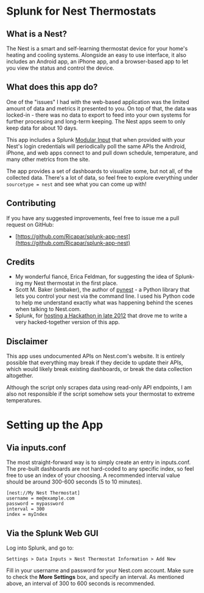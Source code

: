 # Splunk for Nest Thermostats

## What is a Nest?
The Nest is a smart and self-learning thermostat device for your home's heating and cooling systems. Alongside an easy to use interface, it also includes an Android app, an iPhone app, and a browser-based app to let you view the status and control the device.

## What does this app do?

One of the "issues" I had with the web-based application was the limited amount of data and metrics it presented to you. On top of that, the data was locked-in - there was no data to export to feed into your own systems for further processing and long-term keeping. The Nest apps seem to only keep data for about 10 days.

This app includes a Splunk [Modular Input](http://docs.splunk.com/Documentation/Splunk/latest/AdvancedDev/ModInputsIntro) that when provided with your Nest's login credentials will periodically poll the same APIs the Android, iPhone, and web apps connect to and pull down schedule, temperature, and many other metrics from the site.

The app provides a set of dashboards to visualize some, but not all, of the collected data. There's a lot of data, so feel free to explore everything under `sourcetype = nest` and see what you can come up with!

## Contributing
If you have any suggested improvements, feel free to issue me a pull request on GitHub:

* [https://github.com/Ricapar/splunk-app-nest](https://github.com/Ricapar/splunk-app-nest)

## Credits

* My wonderful fiancé, Erica Feldman, for suggesting the idea of Splunk-ing my Nest thermostat in the first place.
* Scott M. Baker (smbaker), the author of [pynest](https://github.com/smbaker/pynest) - a Python library that lets you control your nest via the command line. I used his Python code to help me understand exactly what was happening behind the scenes when talking to Nest.com. 
* Splunk, for [hosting a Hackathon in late 2012](http://blogs.splunk.com/2012/12/17/meet-your-splunk-hackathon-winner-splunking-nest/) that drove me to write a very hacked-together version of this app.

## Disclaimer
This app uses undocumented APIs on Nest.com's website. It is entirely possible that everything may break if they decide to update their APIs, which would likely break existing dashboards, or break the data collection altogether.

Although the script only scrapes data using read-only API endpoints, I am also not responsible if the script somehow sets your thermostat to extreme temperatures.

# Setting up the App
## Via inputs.conf

The most straight-forward way is to simply create an entry in inputs.conf. The pre-built dashboards are not hard-coded to any specific index, so feel free to use an index of your choosing. A recommended interval value should be around 300-600 seconds (5 to 10 minutes). 

    [nest://My Nest Thermostat]
    username = me@example.com
    password = mypassword
    interval = 300
    index = myIndex

## Via the Splunk Web GUI

Log into Splunk, and go to:

```Settings > Data Inputs > Nest Thermostat Information > Add New```

Fill in your username and password for  your Nest.com account. Make sure to check the **More Settings** box, and specify an interval. As mentioned above, an interval of 300 to 600 seconds is recommended.
